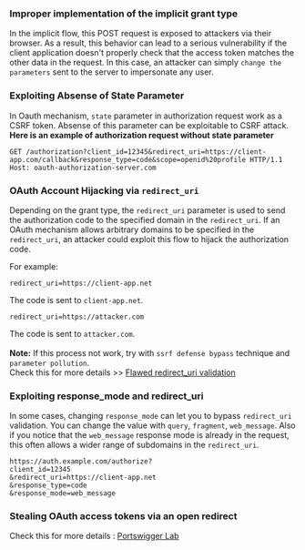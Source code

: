 ### Improper implementation of the implicit grant type
In the implicit flow, this POST request is exposed to attackers via their browser. As a result, this behavior can lead to a serious vulnerability if the client application doesn't properly check that the access token matches the other data in the request. In this case, an attacker can simply `change the parameters` sent to the server to impersonate any user.

### Exploiting Absense of State Parameter
In Oauth mechanism, `state` parameter in authorization request work as a CSRF token. Absense of this parameter can be exploitable to CSRF attack.
<br>
**Here is an example of authorization request without state parameter**
```
GET /authorization?client_id=12345&redirect_uri=https://client-app.com/callback&response_type=code&scope=openid%20profile HTTP/1.1
Host: oauth-authorization-server.com
```

### OAuth Account Hijacking via `redirect_uri`

Depending on the grant type, the `redirect_uri` parameter is used to send the authorization code to the specified domain in the `redirect_uri`. If an OAuth mechanism allows arbitrary domains to be specified in the `redirect_uri`, an attacker could exploit this flow to hijack the authorization code.

For example:  
```
redirect_uri=https://client-app.net
```
The code is sent to `client-app.net`.  
```
redirect_uri=https://attacker.com
```
The code is sent to `attacker.com`.<br>
<br>
**Note:** If this process not work, try with `ssrf defense bypass` technique and `parameter pollution`.
<br>Check this for more details >> [Flawed redirect_uri validation](https://portswigger.net/web-security/oauth#leaking-authorization-codes-and-access-tokens)

### Exploiting response_mode and redirect_uri

In some cases, changing `response_mode` can let you to bypass `redirect_uri` validation. You can change the value with `query`, `fragment`, `web_message`. Also if you notice that the `web_message` response mode is already in the request, this often allows a wider range of subdomains in the `redirect_uri`.
<br>
```
https://auth.example.com/authorize?
client_id=12345
&redirect_uri=https://client-app.net
&response_type=code
&response_mode=web_message
```

### Stealing OAuth access tokens via an open redirect

Check this for more details : [Portswigger Lab](https://portswigger.net/web-security/oauth/lab-oauth-stealing-oauth-access-tokens-via-an-open-redirect)


